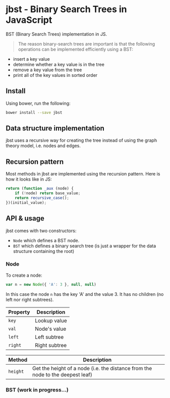 jbst - Binary Search Trees in JavaScript
========================================

BST (Binary Search Trees) implementation in JS.

> The reason binary-search trees are important is that the following operations can be implemented efficiently using a BST:

>
- insert a key value
- determine whether a key value is in the tree
- remove a key value from the tree
- print all of the key values in sorted order

Install
-------
Using bower, run the following:
```bash
bower install --save jbst
```

Data structure implementation
-----------------------------
jbst uses a recursive way for creating the tree instead of using the graph theory model, i.e. nodes and edges.

Recursion pattern
-----------------
Most methods in jbst are implemented using the recursion pattern. Here is how it looks like in JS:
```javascript
return (function _aux (node) {
    if (!node) return base_value;
    return recursive_case();
})(initial_value);
```

API & usage
-----------
jbst comes with two constructors:
- `Node` which defines a BST node.
- `BST` which defines a binary search tree (is just a wrapper for the data structure containing the root)

### Node
To create a node:
```javascript
var n = new Node({ 'A': 3 }, null, null)
```
In this case the node `n` has the key 'A' and the value 3. It has no children (no left nor right subtrees).

| Property      | Description
| ------------- |-------------  |
| `key`         | Lookup value  |
| `val`         | Node's value  |
| `left`        | Left subtree  |
| `right`       | Right subtree |

| Method        | Description
| ------------- |-------------
| `height`      | Get the height of a node (i.e. the distance from the node to the deepest leaf)

### BST (work in progress...)